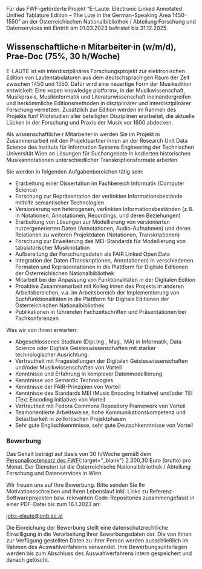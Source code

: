 Für das FWF-geförderte Projekt “E-Laute: Electronic Linked Annotated Unified Tablature Edition – The Lute in the German-Speaking Area 1450-1550” an der Österreichischen Nationalbibliothek / Abteilung Forschung und Datenservices mit Eintritt am 01.03.2023 befristet bis 31.12.2025.

## Wissenschaftliche&middot;n Mitarbeiter&middot;in (w/m/d), Prae-Doc (75%, 30 h/Woche)

E-LAUTE ist ein interdisziplinäres Forschungsprojekt zur elektronischen Edition von Lautentabulaturen aus dem deutschsprachigen Raum der Zeit zwischen 1450 und 1550. Dafür wird eine neuartige Form der Musikedition entwickelt: Eine «open knowledge platform», in der Musikwissenschaft, Musikpraxis, Musikinformatik und Literaturwissenschaft ineinandergreifen und herkömmliche Editionsmethoden in disziplinärer und interdisziplinärer Forschung vernetzen. Zusätzlich zur Edition werden im Rahmen des Projekts fünf Pilotstudien aller beteiligten Disziplinen erarbeitet, die aktuelle Lücken in der Forschung und Praxis der Musik vor 1600 abdecken.

Als wissenschaftliche&middot;r Mitarbeiter&middot;in werden Sie im Projekt in Zusammenarbeit mit den Projektpartner&middot;innen an der Research Unit Data Science des Instituts für Information Systems Engineering der Technischen Universität Wien an Lösungen für Suchangebote in kodierten historischen Musikannotationen unterschiedlicher Transkriptionsformate arbeiten.


Sie werden in folgenden Aufgabenbereichen tätig sein:

* Erarbeitung einer Dissertation im Fachbereich Informatik (Computer Science)
* Forschung zur Repräsentation der verlinkten Informationsbestände mithilfe semantischer Technologien
* Versionierung von heterogenen, verlinkten Informationsbeständen (z.B. in Notationen, Annotationen, Recordings, und deren Beziehungen)
* Erarbeitung von Lösungen zur Modellierung von versionierten nutzergenerierten Daten (Annotationen, Audio-Aufnahmen) und deren Relationen zu weiteren Projektdaten (Notationen, Transkriptionen)
* Forschung zur Erweiterung des MEI-Standards für Modellierung von tabulatorischer Musiknotation
* Aufbereitung der Forschungsdaten als FAIR Linked Open Data
* Integration der Daten (Transkriptionen, Annotationen) in verschiedenen Formaten und Repräsentationen in die Plattform für Digitale Editionen der Österreichischen Nationalbibliothek
* Mitarbeit bei der Anpassung von Funktionalitäten in der Digitalen Edition 
* Proaktive Zusammenarbeit mit Kolleg&middot;innen des Projekts in anderen Arbeitsbereichen, v.a. im Arbeitsbereich der Implementierung von Suchfunktionalitäten in die Plattform für Digitale Editionen der Österreichischen Nationalbibliothek
* Publikationen in führenden Fachzeitschriften und Präsentationen bei Fachkonferenzen


Was wir von Ihnen erwarten:
* Abgeschlossenes Studium (Dipl.Ing., Mag., MA) in Informatik, Data Science oder Digitale Geisteswissenschaften mit starker technologischer Ausrichtung.
* Vertrautheit mit Fragestellungen der Digitalen Geisteswissenschaften und/oder Musikwissenschaften von Vorteil
* Kenntnisse und Erfahrung in komplexer Datenmodellierung
* Kenntnisse von Semantic Technologies
* Kenntnisse der FAIR-Prinzipien von Vorteil
* Kenntnisse des Standards MEI (Music Encoding Initiative) und/oder TEI (Text Encoding Initiative) von Vorteil
* Vertrautheit mit Fedora Commons Repository Framework von Vorteil
* Teamorientierte Arbeitsweise, hohe Kommunikationskompetenz und Belastbarkeit in zeitkritischen Projektphasen
* Sehr gute Englischkenntnisse, sehr gute Deutschkenntnisse von Vorteil


### Bewerbung

Das Gehalt beträgt auf Basis von 30 h/Woche gemäß dem [Personalkostensatz des FWF](https://www.fwf.ac.at/de/forschungsfoerderung/personalkostensaetze){:target="_blank"} 2.300,30 Euro (brutto) pro Monat. Der Dienstort ist die Österreichische Nationalbibliothek / Abteilung Forschung und Datenservices in Wien.

Wir freuen uns auf Ihre Bewerbung. Bitte senden Sie Ihr Motivationsschreiben und Ihren Lebenslauf inkl. Links zu Referenz-Softwareprojekten bzw. relevanten Code-Repositories zusammengefasst in einer PDF-Datei bis zum 16.1.2023 an: 

[jobs-elaute@onb.ac.at](mailto:jobs-elaute@onb.ac.at?subject=Bewerbung%20Wissenschaftliche%20MitarbeiterIn%20Datenmodellierung)

Die Einreichung der Bewerbung stellt eine datenschutzrechtliche Einwilligung in die Verarbeitung Ihrer Bewerbungsdaten dar. Die von Ihnen zur Verfügung gestellten Daten zu Ihrer Person werden ausschließlich im Rahmen des Auswahlverfahrens verwendet. Ihre Bewerbungsunterlagen werden bis zum Abschluss des Auswahlverfahrens intern gespeichert und danach gelöscht.

